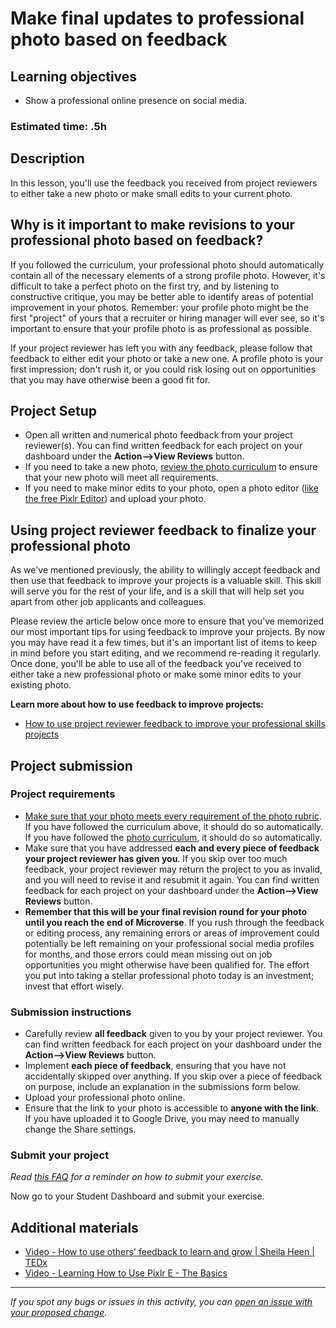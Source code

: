 # Make final updates to professional photo based on feedback

## **Learning objectives**

- Show a professional online presence on social media.

### **Estimated time: .5h**

## **Description**

In this lesson, you'll use the feedback you received from project reviewers to either take a new photo or make small edits to your current photo.

## Why is it important to make revisions to your professional photo based on feedback?

If you followed the curriculum, your professional photo should automatically contain all of the necessary elements of a strong profile photo. However, it's difficult to take a perfect photo on the first try, and by listening to constructive critique, you may be better able to identify areas of potential improvement in your photos. Remember: your profile photo might be the first "project" of yours that a recruiter or hiring manager will ever see, so it's important to ensure that your profile photo is as professional as possible. 

If your project reviewer has left you with any feedback, please follow that feedback to either edit your photo or take a new one. A profile photo is your first impression; don't rush it, or you could risk losing out on opportunities that you may have otherwise been a good fit for.

## Project Setup

- Open all written and numerical photo feedback from your project reviewer(s). You can find written feedback for each project on your dashboard under the **Action—>View Reviews** button.
- If you need to take a new photo, [review the photo curriculum](https://github.com/microverseinc/curriculum-professional-skills/blob/main/becoming-a-remote-professional/take-a-professional-photo.md) to ensure that your new photo will meet all requirements.
- If you need to make minor edits to your photo, open a photo editor ([like the free Pixlr Editor](https://pixlr.com/e/)) and upload your photo.

## Using project reviewer feedback to finalize your professional photo

As we've mentioned previously, the ability to willingly accept feedback and then use that feedback to improve your projects is a valuable skill. This skill will serve you for the rest of your life, and is a skill that will help set you apart from other job applicants and colleagues. 

Please review the article below once more to ensure that you've memorized our most important tips for using feedback to improve your projects. By now you may have read it a few times, but it's an important list of items to keep in mind before you start editing, and we recommend re-reading it regularly. Once done, you'll be able to use all of the feedback you've received to either take a new professional photo or make some minor edits to your existing photo.

**Learn more about how to use feedback to improve projects:**

- [How to use project reviewer feedback to improve your professional skills projects](https://microverse.zendesk.com/hc/en-us/articles/1500004961062)

## Project submission

### Project requirements

- [Make sure that your photo meets every requirement of the photo rubric](https://docs.google.com/document/d/1c8ee1i_MU9jumfgDbROa4R3kszViDSIZ0NOnOrassPM/edit). If you have followed the curriculum above, it should do so automatically. If you have followed the [photo curriculum](https://github.com/microverseinc/curriculum-professional-skills/blob/main/becoming-a-remote-professional/take-a-professional-photo.md), it should do so automatically.
- Make sure that you have addressed **each and every piece of feedback your project reviewer has given you**. If you skip over too much feedback, your project reviewer may return the project to you as invalid, and you will need to revise it and resubmit it again. You can find written feedback for each project on your dashboard under the **Action—>View Reviews** button.
- **Remember that this will be your final revision round for your photo until you reach the end of Microverse**. If you rush through the feedback or editing process, any remaining errors or areas of improvement could potentially be left remaining on your professional social media profiles for months, and those errors could mean missing out on job opportunities you might otherwise have been qualified for. The effort you put into taking a stellar professional photo today is an investment; invest that effort wisely.

### **Submission instructions**

- Carefully review **all feedback** given to you by your project reviewer. You can find written feedback for each project on your dashboard under the **Action—>View Reviews** button.
- Implement **each piece of feedback**, ensuring that you have not accidentally skipped over anything. If you skip over a piece of feedback on purpose, include an explanation in the submissions form below.
- Upload your professional photo online.
- Ensure that the link to your photo is accessible to **anyone with the link**. If you have uploaded it to Google Drive, you may need to manually change the Share settings.

### Submit your project

*Read [this FAQ](https://microverse.zendesk.com/hc/en-us/articles/360061344234) for a reminder on how to submit your exercise.* 

Now go to your Student Dashboard and submit your exercise.

## Additional materials

- [Video - How to use others' feedback to learn and grow | Sheila Heen | TEDx](https://www.youtube.com/watch?v=FQNbaKkYk_Q)
- [Video - Learning How to Use Pixlr E - The Basics](https://www.youtube.com/watch?v=RMe3UmzHVjE)


------

_If you spot any bugs or issues in this activity, you can [open an issue with your proposed change](https://github.com/microverseinc/curriculum-transversal-skills/blob/main/git-github/articles/open_issue.md)._
